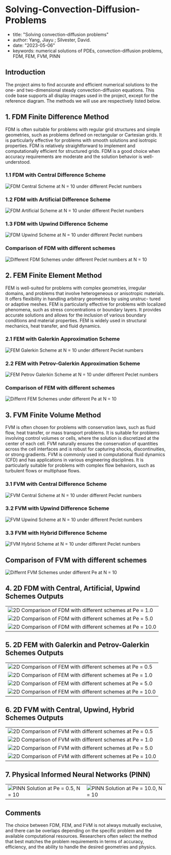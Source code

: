 # Solving-Convection-Diffusion-Problems

- title: "Solving convection-diffusion problems" 
- author: Yang, Jiayu ; Silvester, David. 
- date: "2023-05-06" 
- keywords: numerical solutions of PDEs, convection-diffusion problems, FDM, FEM, FVM, PINN

## Introduction

The project aims to find accurate and efficient numerical solutions to the one- and two-dimensional steady convection-diffusion equations. This code base supports all display images used in the project, except for the reference diagram. The methods we will use are respectively listed below.

## 1. FDM Finite Difference Method

FDM is often suitable for problems with regular grid structures and simple geometries, such as problems defined on rectangular or Cartesian grids. It is particularly effective for problems with smooth solutions and isotropic properties. FDM is relatively straightforward to implement and computationally efficient for structured grids. FDM is a good choice when accuracy requirements are moderate and the solution behavior is well-understood.

### 1.1 FDM with Central Difference Scheme

![FDM Central Scheme at N = 10 under different Peclet numbers](https://github.com/LakeYang0818/Solving-Convection-Diffusion-Problems/blob/main/Image%20Outputs/FDM%20Central%20Scheme_N%20=%2010%20under%20different%20Pe.png)

### 1.2 FDM with Artificial Difference Scheme

![FDM Artificial Scheme at N = 10 under different Peclet numbers](https://github.com/LakeYang0818/Solving-Convection-Diffusion-Problems/blob/main/Image%20Outputs/FDM%20Artificial%20Scheme_N%20=%2010%20under%20different%20Pe.png)

### 1.3 FDM with Upwind Difference Scheme

![FDM Upwind Scheme at N = 10 under different Peclet numbers](https://github.com/LakeYang0818/Solving-Convection-Diffusion-Problems/blob/main/Image%20Outputs/FDM%20Upwind%20Scheme_N%20=%2010%20under%20different%20Pe.png)

### Comparison of FDM with different schemes

![Different FDM Schemes under different Peclet numbers at N = 10](https://github.com/LakeYang0818/Solving-Convection-Diffusion-Problems/blob/main/Image%20Outputs/Differnt%20FDM%20Schemes%20under%20different%20Pe%20at%20N%20=%2010.png)

## 2. FEM Finite Element Method

FEM is well-suited for problems with complex geometries, irregular domains, and problems that involve heterogeneous or anisotropic materials. It offers flexibility in handling arbitrary geometries by using unstruc- tured or adaptive meshes. FEM is particularly effective for problems with localized phenomena, such as stress concentrations or boundary layers. It provides accurate solutions and allows for the inclusion of various boundary conditions and material properties. FEM is widely used in structural mechanics, heat transfer, and fluid dynamics.

### 2.1 FEM with Galerkin Approximation Scheme

![FEM Galerkin Scheme at N = 10 under different Peclet numbers](https://github.com/LakeYang0818/Solving-Convection-Diffusion-Problems/blob/main/Image%20Outputs/FEM%20Galerkin%20Scheme_N%20=%2010%20under%20different%20Pe.png)

### 2.2 FEM with Petrov-Galerkin Approximation Scheme

![FEM Petrov Galerkin Scheme at N = 10 under different Peclet numbers](https://github.com/LakeYang0818/Solving-Convection-Diffusion-Problems/blob/main/Image%20Outputs/FEM%20Petrov%20Galerkin%20Scheme_N%20=%2010%20under%20different%20Pe.png)

### Comparison of FEM with different schemes

![Differnt FEM Schemes under different Pe at N = 10](https://github.com/LakeYang0818/Solving-Convection-Diffusion-Problems/blob/main/Image%20Outputs/Differnt%20FEM%20Schemes%20under%20different%20Pe%20at%20N%20=%2010.png)

## 3. FVM Finite Volume Method

FVM is often chosen for problems with conservation laws, such as fluid flow, heat transfer, or mass transport problems. It is suitable for problems involving control volumes or cells, where the solution is discretized at the center of each cell. FVM naturally ensures the conservation of quantities across the cell interfaces and is robust for capturing shocks, discontinuities, or strong gradients. FVM is commonly used in computational fluid dynamics (CFD) and has applications in various engineering disciplines. It is particularly suitable for problems with complex flow behaviors, such as turbulent flows or multiphase flows.

### 3.1 FVM with Central Difference Scheme

![FVM Central Scheme at N = 10 under different Peclet numbers](https://github.com/LakeYang0818/Solving-Convection-Diffusion-Problems/blob/main/Image%20Outputs/FVM%20Central%20Scheme_N%20=%2010%20under%20different%20Pe.png)

### 3.2 FVM with Upwind Difference Scheme

![FVM Upwind Scheme at N = 10 under different Peclet numbers](https://github.com/LakeYang0818/Solving-Convection-Diffusion-Problems/blob/main/Image%20Outputs/FVM%20Upwind%20Scheme_N%20=%2010%20under%20different%20Pe.png)

### 3.3 FVM with Hybrid Difference Scheme

![FVM Hybrid Scheme at N = 10 under different Peclet numbers](https://github.com/LakeYang0818/Solving-Convection-Diffusion-Problems/blob/main/Image%20Outputs/FVM%20Hybrid%20Scheme_N%20=%2010%20under%20different%20Pe.png)

## Comparison of FVM with different schemes

![Differnt FVM Schemes under different Pe at N = 10](https://github.com/LakeYang0818/Solving-Convection-Diffusion-Problems/blob/main/Image%20Outputs/Differnt%20FVM%20Schemes%20under%20different%20Pe%20at%20N%20=%2010.png)

## 4. 2D FDM with Central, Artificial, Upwind Schemes Outputs

|                                                                                                                                                                                                                |
|----------------------------------------------------------------------------------------------------------------------------------------------------------------------------------------------------------------|
| ![2D Comparison of FDM with different schemes at Pe = 1.0](https://github.com/LakeYang0818/Solving-Convection-Diffusion-Problems/blob/main/Image%20Outputs/2D%20Comparison%20of%20FDM%20with%20different%20schemes%20at%20Pe%20=%201.0.png)   |
| ![2D Comparison of FDM with different schemes at Pe = 5.0](https://github.com/LakeYang0818/Solving-Convection-Diffusion-Problems/blob/main/Image%20Outputs/2D%20Comparison%20of%20FDM%20with%20different%20schemes%20at%20Pe%20=%205.0.png)   |
| ![2D Comparison of FDM with different schemes at Pe = 10.0](https://github.com/LakeYang0818/Solving-Convection-Diffusion-Problems/blob/main/Image%20Outputs/2D%20Comparison%20of%20FDM%20with%20different%20schemes%20at%20Pe%20=%2010.0.png) |

## 5. 2D FEM with Galerkin and Petrov-Galerkin Schemes Outputs

|                                                                                                                                                                                                                |
|----------------------------------------------------------------------------------------------------------------------------------------------------------------------------------------------------------------|
| ![2D Comparison of FEM with different schemes at Pe = 0.5](https://github.com/LakeYang0818/Solving-Convection-Diffusion-Problems/blob/main/Image%20Outputs/2D%20Comparison%20of%20FEM%20with%20different%20schemes%20at%20Pe%20=%200.5.png)   |
| ![2D Comparison of FEM with different schemes at Pe = 1.0](https://github.com/LakeYang0818/Solving-Convection-Diffusion-Problems/blob/main/Image%20Outputs/2D%20Comparison%20of%20FEM%20with%20different%20schemes%20at%20Pe%20=%201.0.png)   |
| ![2D Comparison of FEM with different schemes at Pe = 5.0](https://github.com/LakeYang0818/Solving-Convection-Diffusion-Problems/blob/main/Image%20Outputs/2D%20Comparison%20of%20FEM%20with%20different%20schemes%20at%20Pe%20=%205.0.png)   |
| ![2D Comparison of FEM with different schemes at Pe = 10.0](https://github.com/LakeYang0818/Solving-Convection-Diffusion-Problems/blob/main/Image%20Outputs/2D%20Comparison%20of%20FEM%20with%20different%20schemes%20at%20Pe%20=%2010.0.png) |

## 6. 2D FVM with Central, Upwind, Hybrid Schemes Outputs

|                                                                                                                                                                                                                |
|----------------------------------------------------------------------------------------------------------------------------------------------------------------------------------------------------------------|
| ![2D Comparison of FVM with different schemes at Pe = 0.5](https://github.com/LakeYang0818/Solving-Convection-Diffusion-Problems/blob/main/Image%20Outputs/2D%20Comparison%20of%20FVM%20with%20different%20schemes%20at%20Pe%20=%200.5.png)   |
| ![2D Comparison of FVM with different schemes at Pe = 1.0](https://github.com/LakeYang0818/Solving-Convection-Diffusion-Problems/blob/main/Image%20Outputs/2D%20Comparison%20of%20FVM%20with%20different%20schemes%20at%20Pe%20=%201.0.png)   |
| ![2D Comparison of FVM with different schemes at Pe = 5.0](https://github.com/LakeYang0818/Solving-Convection-Diffusion-Problems/blob/main/Image%20Outputs/2D%20Comparison%20of%20FVM%20with%20different%20schemes%20at%20Pe%20=%205.0.png)   |
| ![2D Comparison of FVM with different schemes at Pe = 10.0](https://github.com/LakeYang0818/Solving-Convection-Diffusion-Problems/blob/main/Image%20Outputs/2D%20Comparison%20of%20FVM%20with%20different%20schemes%20at%20Pe%20=%2010.0.png) |

## 7. Physical Informed Neural Networks (PINN)

|                                                                                                                                                              |                                                                                                                                                              |
|--------------------------------------------------------------------------------------------------------------------------------------------------------------|--------------------------------------------------------------------------------------------------------------------------------------------------------------|
| ![PINN Solution at Pe = 0.5, N = 10](https://github.com/LakeYang0818/Solving-Convection-Diffusion-Problems/blob/main/Image%20Outputs/PINN%20Solution%20at%20Pe%20=%200.5,%20N%20=%2010.png) | ![PINN Solution at Pe = 10.0, N = 10](https://github.com/LakeYang0818/Solving-Convection-Diffusion-Problems/blob/main/Image%20Outputs/PINN%20Solution%20at%20Pe%20=%2010,%20N%20=%2010.png) |

## Comments

The choice between FDM, FEM, and FVM is not always mutually exclusive, and there can be overlaps depending on the specific problem and the available computational resources. Researchers often select the method that best matches the problem requirements in terms of accuracy, efficiency, and the ability to handle the desired geometries and physics.
